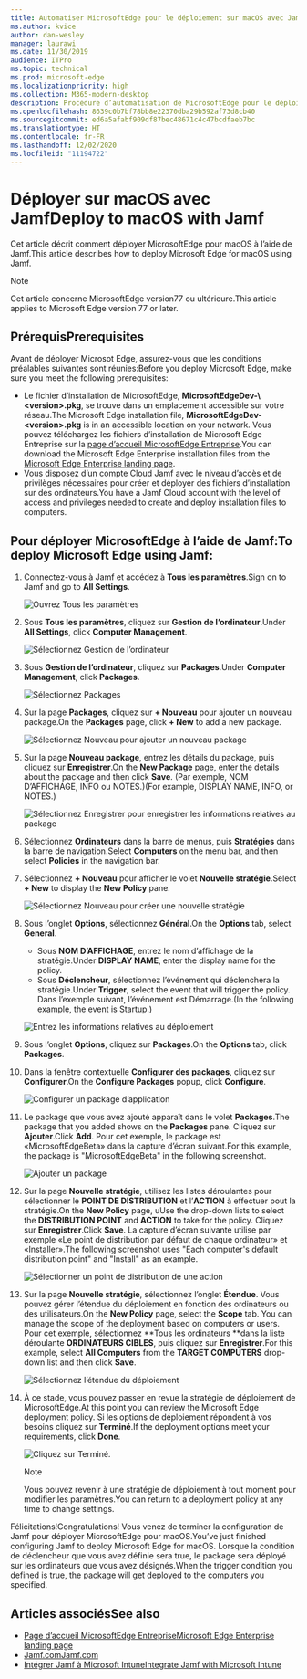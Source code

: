 ```yaml
---
title: Automatiser MicrosoftEdge pour le déploiement sur macOS avec Jamf
ms.author: kvice
author: dan-wesley
manager: laurawi
ms.date: 11/30/2019
audience: ITPro
ms.topic: technical
ms.prod: microsoft-edge
ms.localizationpriority: high
ms.collection: M365-modern-desktop
description: Procédure d’automatisation de MicrosoftEdge pour le déploiement sur macOS avec Jamf.
ms.openlocfilehash: 8639c0b7bf78bb8e22370dba29b592af73d8cb40
ms.sourcegitcommit: ed6a5afabf909df87bec48671c4c47bcdfaeb7bc
ms.translationtype: HT
ms.contentlocale: fr-FR
ms.lasthandoff: 12/02/2020
ms.locfileid: "11194722"
---
```

# <span data-ttu-id="5a2f7-103">Déployer sur macOS avec Jamf</span><span class="sxs-lookup"><span data-stu-id="5a2f7-103">Deploy to macOS with Jamf</span></span>

<span data-ttu-id="5a2f7-104">Cet article décrit comment déployer MicrosoftEdge pour macOS à l’aide de Jamf.</span><span class="sxs-lookup"><span data-stu-id="5a2f7-104">This article describes how to deploy Microsoft Edge for macOS using Jamf.</span></span>

> [!NOTE]
> <span data-ttu-id="5a2f7-105">Cet article concerne MicrosoftEdge version77 ou ultérieure.</span><span class="sxs-lookup"><span data-stu-id="5a2f7-105">This article applies to Microsoft Edge version 77 or later.</span></span>

## <span data-ttu-id="5a2f7-106">Prérequis</span><span class="sxs-lookup"><span data-stu-id="5a2f7-106">Prerequisites</span></span>

<span data-ttu-id="5a2f7-107">Avant de déployer Microsot Edge, assurez-vous que les conditions préalables suivantes sont réunies:</span><span class="sxs-lookup"><span data-stu-id="5a2f7-107">Before you deploy Microsoft Edge, make sure you meet the following prerequisites:</span></span>

- <span data-ttu-id="5a2f7-108">Le fichier d’installation de MicrosoftEdge, **MicrosoftEdgeDev-\\<version\>.pkg**, se trouve dans un emplacement accessible sur votre réseau.</span><span class="sxs-lookup"><span data-stu-id="5a2f7-108">The Microsoft Edge installation file,  **MicrosoftEdgeDev-\<version\>.pkg** is in an accessible location on your network.</span></span> <span data-ttu-id="5a2f7-109">Vous pouvez téléchargez les fichiers d’installation de Microsoft Edge Entreprise sur la [page d’accueil MicrosoftEdge Entreprise](https://aka.ms/EdgeEnterprise).</span><span class="sxs-lookup"><span data-stu-id="5a2f7-109">You can download the Microsoft Edge Enterprise installation files from the [Microsoft Edge Enterprise landing page](https://aka.ms/EdgeEnterprise).</span></span>
- <span data-ttu-id="5a2f7-110">Vous disposez d’un compte Cloud Jamf avec le niveau d’accès et de privilèges nécessaires pour créer et déployer des fichiers d’installation sur des ordinateurs.</span><span class="sxs-lookup"><span data-stu-id="5a2f7-110">You have a Jamf Cloud account with the level of access and privileges needed to create and deploy installation files to computers.</span></span>

## <span data-ttu-id="5a2f7-111">Pour déployer MicrosoftEdge à l’aide de Jamf:</span><span class="sxs-lookup"><span data-stu-id="5a2f7-111">To deploy Microsoft Edge using Jamf:</span></span>

1. <span data-ttu-id="5a2f7-112">Connectez-vous à Jamf et accédez à **Tous les paramètres**.</span><span class="sxs-lookup"><span data-stu-id="5a2f7-112">Sign on to Jamf and go to **All Settings**.</span></span>

    ![Ouvrez Tous les paramètres](./media/mac-deploy/jamf-dash-main-open-settings.png)

2. <span data-ttu-id="5a2f7-114">Sous **Tous les paramètres**, cliquez sur **Gestion de l’ordinateur**.</span><span class="sxs-lookup"><span data-stu-id="5a2f7-114">Under **All Settings**, click **Computer Management**.</span></span>

    ![Sélectionnez Gestion de l’ordinateur](./media/mac-deploy/jamf-all-settings-computer-mgmt.png)

3. <span data-ttu-id="5a2f7-116">Sous **Gestion de l’ordinateur**, cliquez sur **Packages**.</span><span class="sxs-lookup"><span data-stu-id="5a2f7-116">Under **Computer Management**, click **Packages**.</span></span>

    ![Sélectionnez Packages](./media/mac-deploy/jamf-all-settings-computer-mgmt-pkgs.png)

4. <span data-ttu-id="5a2f7-118">Sur la page **Packages**, cliquez sur **+ Nouveau** pour ajouter un nouveau package.</span><span class="sxs-lookup"><span data-stu-id="5a2f7-118">On the **Packages** page, click **+ New** to add a new package.</span></span>

    ![Sélectionnez Nouveau pour ajouter un nouveau package](./media/mac-deploy/jamf-all-settings-computer-mgmt-new-pkg.png)

5. <span data-ttu-id="5a2f7-120">Sur la page **Nouveau package**, entrez les détails du package, puis cliquez sur **Enregistrer**.</span><span class="sxs-lookup"><span data-stu-id="5a2f7-120">On the **New Package** page, enter the details about the package and then click **Save**.</span></span> <span data-ttu-id="5a2f7-121">(Par exemple, NOM D’AFFICHAGE, INFO ou NOTES.)</span><span class="sxs-lookup"><span data-stu-id="5a2f7-121">(For example, DISPLAY NAME, INFO, or NOTES.)</span></span>

    ![Sélectionnez Enregistrer pour enregistrer les informations relatives au package](./media/mac-deploy/jamf-all-settings-computer-mgmt-save-pkg-info.png)

6. <span data-ttu-id="5a2f7-123">Sélectionnez **Ordinateurs** dans la barre de menus, puis **Stratégies** dans la barre de navigation.</span><span class="sxs-lookup"><span data-stu-id="5a2f7-123">Select **Computers** on the menu bar, and then select **Policies** in the navigation bar.</span></span>

7. <span data-ttu-id="5a2f7-124">Sélectionnez **+ Nouveau** pour afficher le volet **Nouvelle stratégie**.</span><span class="sxs-lookup"><span data-stu-id="5a2f7-124">Select **+ New** to display the **New Policy** pane.</span></span>

    ![Sélectionnez Nouveau pour créer une nouvelle stratégie](./media/mac-deploy/jamf-all-settings-computer-new-policy.png)

8. <span data-ttu-id="5a2f7-126">Sous l’onglet **Options**, sélectionnez **Général**.</span><span class="sxs-lookup"><span data-stu-id="5a2f7-126">On the **Options** tab, select **General**.</span></span>

    - <span data-ttu-id="5a2f7-127">Sous **NOM D’AFFICHAGE**, entrez le nom d’affichage de la stratégie.</span><span class="sxs-lookup"><span data-stu-id="5a2f7-127">Under **DISPLAY NAME**, enter the display name for the policy.</span></span>
    - <span data-ttu-id="5a2f7-128">Sous **Déclencheur**, sélectionnez l’événement qui déclenchera la stratégie.</span><span class="sxs-lookup"><span data-stu-id="5a2f7-128">Under **Trigger**, select the event that will trigger the policy.</span></span> <span data-ttu-id="5a2f7-129">Dans l’exemple suivant, l’événement est Démarrage.</span><span class="sxs-lookup"><span data-stu-id="5a2f7-129">(In the following example, the event is Startup.)</span></span>

    ![Entrez les informations relatives au déploiement](./media/mac-deploy/jamf-all-settings-computer-cfg-policy.png)

9. <span data-ttu-id="5a2f7-131">Sous l’onglet **Options**, cliquez sur **Packages**.</span><span class="sxs-lookup"><span data-stu-id="5a2f7-131">On the **Options** tab, click **Packages**.</span></span>

10. <span data-ttu-id="5a2f7-132">Dans la fenêtre contextuelle **Configurer des packages**, cliquez sur **Configurer**.</span><span class="sxs-lookup"><span data-stu-id="5a2f7-132">On the **Configure Packages** popup, click **Configure**.</span></span>

    ![Configurer un package d’application](./media/mac-deploy/jamf-all-settings-computer-policy-pkg-configure.png)

11. <span data-ttu-id="5a2f7-134">Le package que vous avez ajouté apparaît dans le volet **Packages**.</span><span class="sxs-lookup"><span data-stu-id="5a2f7-134">The package that you added shows on the **Packages** pane.</span></span> <span data-ttu-id="5a2f7-135">Cliquez sur **Ajouter**.</span><span class="sxs-lookup"><span data-stu-id="5a2f7-135">Click **Add**.</span></span> <span data-ttu-id="5a2f7-136">Pour cet exemple, le package est «MicrosoftEdgeBeta» dans la capture d’écran suivant.</span><span class="sxs-lookup"><span data-stu-id="5a2f7-136">For this example, the package is "MicrosoftEdgeBeta" in the following screenshot.</span></span>

    ![Ajouter un package](./media/mac-deploy/jamf-all-settings-computer-policy-pkg-add-beta.png)

12. <span data-ttu-id="5a2f7-138">Sur la page **Nouvelle stratégie**, utilisez les listes déroulantes pour sélectionner le **POINT DE DISTRIBUTION** et l’**ACTION** à effectuer pout la stratégie.</span><span class="sxs-lookup"><span data-stu-id="5a2f7-138">On the **New Policy** page, uUse the drop-down lists to select the **DISTRIBUTION POINT** and **ACTION** to take for the policy.</span></span> <span data-ttu-id="5a2f7-139">Cliquez sur **Enregistrer**.</span><span class="sxs-lookup"><span data-stu-id="5a2f7-139">Click **Save**.</span></span> <span data-ttu-id="5a2f7-140">La capture d’écran suivante utilise par exemple «Le point de distribution par défaut de chaque ordinateur» et «Installer».</span><span class="sxs-lookup"><span data-stu-id="5a2f7-140">The following screenshot uses "Each computer's default distribution point" and "Install" as an example.</span></span>

    ![Sélectionner un point de distribution de une action](./media/mac-deploy/jamf-all-settings-computer-mgmt-pkg-cfg-distro.png)

13. <span data-ttu-id="5a2f7-142">Sur la page **Nouvelle stratégie**, sélectionnez l’onglet **Étendue**. Vous pouvez gérer l’étendue du déploiement en fonction des ordinateurs ou des utilisateurs.</span><span class="sxs-lookup"><span data-stu-id="5a2f7-142">On the **New Policy** page, select the **Scope** tab. You can manage the scope of the deployment based on computers or users.</span></span> <span data-ttu-id="5a2f7-143">Pour cet exemple, sélectionnez \*\*Tous les ordinateurs \*\*dans la liste déroulante **ORDINATEURS CIBLES**, puis cliquez sur **Enregistrer**.</span><span class="sxs-lookup"><span data-stu-id="5a2f7-143">For this example, select **All Computers** from the **TARGET COMPUTERS** drop-down list and then click **Save**.</span></span>

    ![Sélectionnez l’étendue du déploiement](./media/mac-deploy/jamf-all-settings-computer-mgmt-add-target.png)

14. <span data-ttu-id="5a2f7-145">À ce stade, vous pouvez passer en revue la stratégie de déploiement de MicrosoftEdge.</span><span class="sxs-lookup"><span data-stu-id="5a2f7-145">At this point you can review the Microsoft Edge deployment policy.</span></span> <span data-ttu-id="5a2f7-146">Si les options de déploiement répondent à vos besoins cliquez sur **Terminé**.</span><span class="sxs-lookup"><span data-stu-id="5a2f7-146">If the deployment options meet your requirements, click **Done**.</span></span>

    ![Cliquez sur Terminé.](./media/mac-deploy/jamf-all-settings-computer-mgmt-finish-add-deployment.png)

    > [!NOTE]
    > <span data-ttu-id="5a2f7-148">Vous pouvez revenir à une stratégie de déploiement à tout moment pour modifier les paramètres.</span><span class="sxs-lookup"><span data-stu-id="5a2f7-148">You can return to a deployment policy at any time to change settings.</span></span>

<span data-ttu-id="5a2f7-149">Félicitations!</span><span class="sxs-lookup"><span data-stu-id="5a2f7-149">Congratulations!</span></span> <span data-ttu-id="5a2f7-150">Vous venez de terminer la configuration de Jamf pour déployer MicrosoftEdge pour macOS.</span><span class="sxs-lookup"><span data-stu-id="5a2f7-150">You’ve just finished configuring Jamf to deploy Microsoft Edge for macOS.</span></span> <span data-ttu-id="5a2f7-151">Lorsque la condition de déclencheur que vous avez définie sera true, le package sera déployé sur les ordinateurs que vous avez désignés.</span><span class="sxs-lookup"><span data-stu-id="5a2f7-151">When the trigger condition you defined is true, the package will get deployed to the computers you specified.</span></span>

## <span data-ttu-id="5a2f7-152">Articles associés</span><span class="sxs-lookup"><span data-stu-id="5a2f7-152">See also</span></span>

- [<span data-ttu-id="5a2f7-153">Page d’accueil MicrosoftEdge Entreprise</span><span class="sxs-lookup"><span data-stu-id="5a2f7-153">Microsoft Edge Enterprise landing page</span></span>](https://aka.ms/EdgeEnterprise)
- [<span data-ttu-id="5a2f7-154">Jamf.com</span><span class="sxs-lookup"><span data-stu-id="5a2f7-154">Jamf.com</span></span>](https://www.jamf.com/)
- [<span data-ttu-id="5a2f7-155">Intégrer Jamf à Microsoft Intune</span><span class="sxs-lookup"><span data-stu-id="5a2f7-155">Integrate Jamf with Microsoft Intune</span></span>](https://docs.microsoft.com/intune/conditional-access-integrate-jamf)
